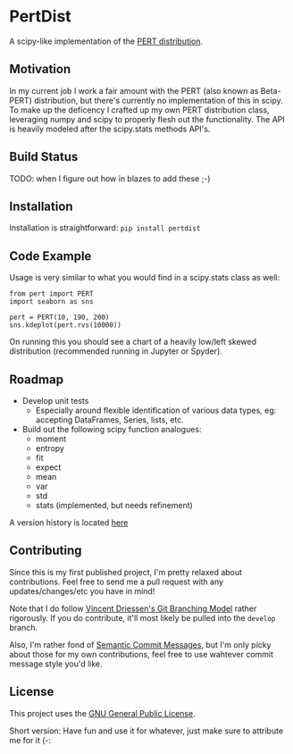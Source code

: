 # PertDist
A scipy-like implementation of the [PERT distribution](https://en.wikipedia.org/wiki/PERT_distribution).

## Motivation
In my current job I work a fair amount with the PERT (also known as Beta-PERT) distribution, but there's currently no implementation of this in scipy. To make up the deficency I crafted up my own PERT distribution class, leveraging numpy and scipy to properly flesh out the functionality. The API is heavily modeled after the scipy.stats methods API's.

## Build Status
TODO: when I figure out how in blazes to add these ;-)

## Installation
Installation is straightforward: `pip install pertdist`

## Code Example
Usage is very similar to what you would find in a scipy.stats class as well:

```
from pert import PERT
import seaborn as sns

pert = PERT(10, 190, 200)
sns.kdeplot(pert.rvs(10000))
```

On running this you should see a chart of a heavily low/left skewed distribution (recommended running in Jupyter or Spyder).

## Roadmap
* Develop unit tests
    - Especially around flexible identification of various data types, eg: accepting DataFrames, Series, lists, etc.
* Build out the following scipy function analogues:
    - moment
    - entropy
    - fit
    - expect
    - mean
    - var
    - std
    - stats (implemented, but needs refinement)
    
A version history is located [here](https://github.com/Calvinxc1/PertDist/blob/master/VersionHistory.md)

## Contributing
Since this is my first published project, I'm pretty relaxed about contributions. Feel free to send me a pull request with any updates/changes/etc you have in mind!

Note that I do follow [Vincent Driessen's Git Branching Model](https://nvie.com/posts/a-successful-git-branching-model/) rather rigorously. If you do contribute, it'll most likely be pulled into the `develop` branch.

Also, I'm rather fond of [Semantic Commit Messages](https://seesparkbox.com/foundry/semantic_commit_messages), but I'm only picky about those for my own contributions, feel free to use wahtever commit message style you'd like.

## License
This project uses the [GNU General Public License](https://github.com/Calvinxc1/PertDist/blob/master/LICENSE).

Short version: Have fun and use it for whatever, just make sure to attribute me for it (-:
